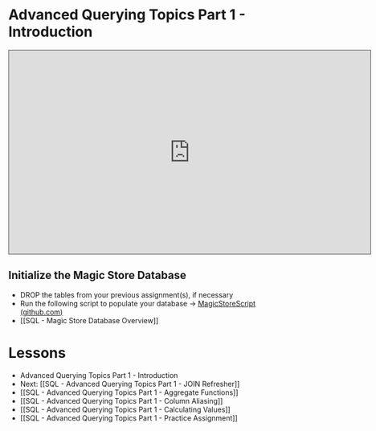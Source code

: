 # Advanced Querying Topics Part 1 - Introduction

<iframe src="https://egator.hosted.panopto.com/Panopto/Pages/Embed.aspx?id=8b9d90ab-8c53-4dc7-a492-b12c00739238&autoplay=false&offerviewer=true&showtitle=true&showbrand=true&captions=false&interactivity=all" height="405" width="720" style="border: 1px solid #464646;" allowfullscreen allow="autoplay" aria-label="Panopto Embedded Video Player"></iframe>

## Initialize the Magic Store Database

- DROP the tables from your previous assignment(s), if necessary
- Run the following script to populate your database -> <a href="https://github.com/kellerflint/Class-Intro-SQL/blob/hugo/content/Files/MagicStoreScript.sql" target="_blank">MagicStoreScript (github.com)</a>
- [[SQL - Magic Store Database Overview]]
# Lessons
- Advanced Querying Topics Part 1 - Introduction
- Next: [[SQL - Advanced Querying Topics Part 1 - JOIN Refresher]]
- [[SQL - Advanced Querying Topics Part 1 - Aggregate Functions]]
- [[SQL - Advanced Querying Topics Part 1 - Column Aliasing]]
- [[SQL - Advanced Querying Topics Part 1 - Calculating Values]]
- [[SQL - Advanced Querying Topics Part 1 - Practice Assignment]]